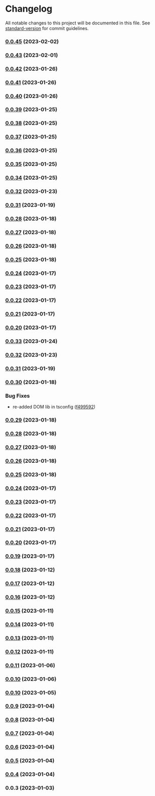 # Changelog

All notable changes to this project will be documented in this file. See [standard-version](https://github.com/conventional-changelog/standard-version) for commit guidelines.

### [0.0.45](https://github.com/flanlabs/prometheus-types/compare/v0.0.43...v0.0.45) (2023-02-02)

### [0.0.43](https://github.com/flanlabs/prometheus-types/compare/v0.0.42...v0.0.43) (2023-02-01)

### [0.0.42](https://github.com/flanlabs/prometheus-types/compare/v0.0.41...v0.0.42) (2023-01-26)

### [0.0.41](https://github.com/flanlabs/prometheus-types/compare/v0.0.40...v0.0.41) (2023-01-26)

### [0.0.40](https://github.com/flanlabs/prometheus-types/compare/v0.0.39...v0.0.40) (2023-01-26)

### [0.0.39](https://github.com/flanlabs/prometheus-types/compare/v0.0.38...v0.0.39) (2023-01-25)

### [0.0.38](https://github.com/flanlabs/prometheus-types/compare/v0.0.37...v0.0.38) (2023-01-25)

### [0.0.37](https://github.com/flanlabs/prometheus-types/compare/v0.0.36...v0.0.37) (2023-01-25)

### [0.0.36](https://github.com/flanlabs/prometheus-types/compare/v0.0.35...v0.0.36) (2023-01-25)

### [0.0.35](https://github.com/flanlabs/prometheus-types/compare/v0.0.34...v0.0.35) (2023-01-25)

### [0.0.34](https://github.com/flanlabs/prometheus-types/compare/v0.0.33...v0.0.34) (2023-01-25)

### [0.0.32](https://github.com/flanlabs/prometheus-types/compare/v0.0.31...v0.0.32) (2023-01-23)

### [0.0.31](https://github.com/flanlabs/prometheus-types/compare/v0.0.30...v0.0.31) (2023-01-19)

### [0.0.28](https://github.com/flanlabs/prometheus-types/compare/v0.0.27...v0.0.28) (2023-01-18)

### [0.0.27](https://github.com/flanlabs/prometheus-types/compare/v0.0.26...v0.0.27) (2023-01-18)

### [0.0.26](https://github.com/flanlabs/prometheus-types/compare/v0.0.25...v0.0.26) (2023-01-18)

### [0.0.25](https://github.com/flanlabs/prometheus-types/compare/v0.0.24...v0.0.25) (2023-01-18)

### [0.0.24](https://github.com/flanlabs/prometheus-types/compare/v0.0.23...v0.0.24) (2023-01-17)

### [0.0.23](https://github.com/flanlabs/prometheus-types/compare/v0.0.22...v0.0.23) (2023-01-17)

### [0.0.22](https://github.com/flanlabs/prometheus-types/compare/v0.0.21...v0.0.22) (2023-01-17)

### [0.0.21](https://github.com/flanlabs/prometheus-types/compare/v0.0.20...v0.0.21) (2023-01-17)

### [0.0.20](https://github.com/flanlabs/prometheus-types/compare/v0.0.18...v0.0.20) (2023-01-17)

### [0.0.33](https://github.com/flanlabs/prometheus-types/compare/v0.0.30...v0.0.33) (2023-01-24)

### [0.0.32](https://github.com/flanlabs/prometheus-types/compare/v0.0.31...v0.0.32) (2023-01-23)

### [0.0.31](https://github.com/flanlabs/prometheus-types/compare/v0.0.30...v0.0.31) (2023-01-19)

### [0.0.30](https://github.com/flanlabs/prometheus-types/compare/v0.0.29...v0.0.30) (2023-01-18)

### Bug Fixes

- re-added DOM lib in tsconfig ([f499592](https://github.com/flanlabs/prometheus-types/commit/f4995923e98d93dfa20f0e3db00c0978c7d532b1))

### [0.0.29](https://github.com/flanlabs/prometheus-types/compare/v0.0.18...v0.0.29) (2023-01-18)

### [0.0.28](https://github.com/flanlabs/prometheus-types/compare/v0.0.27...v0.0.28) (2023-01-18)

### [0.0.27](https://github.com/flanlabs/prometheus-types/compare/v0.0.26...v0.0.27) (2023-01-18)

### [0.0.26](https://github.com/flanlabs/prometheus-types/compare/v0.0.25...v0.0.26) (2023-01-18)

### [0.0.25](https://github.com/flanlabs/prometheus-types/compare/v0.0.24...v0.0.25) (2023-01-18)

### [0.0.24](https://github.com/flanlabs/prometheus-types/compare/v0.0.23...v0.0.24) (2023-01-17)

### [0.0.23](https://github.com/flanlabs/prometheus-types/compare/v0.0.22...v0.0.23) (2023-01-17)

### [0.0.22](https://github.com/flanlabs/prometheus-types/compare/v0.0.21...v0.0.22) (2023-01-17)

### [0.0.21](https://github.com/flanlabs/prometheus-types/compare/v0.0.20...v0.0.21) (2023-01-17)

### [0.0.20](https://github.com/flanlabs/prometheus-types/compare/v0.0.19...v0.0.20) (2023-01-17)

### [0.0.19](https://github.com/flanlabs/prometheus-types/compare/v0.0.18...v0.0.19) (2023-01-17)

### [0.0.18](https://github.com/flanlabs/prometheus-types/compare/v0.0.17...v0.0.18) (2023-01-12)

### [0.0.17](https://github.com/flanlabs/prometheus-types/compare/v0.0.16...v0.0.17) (2023-01-12)

### [0.0.16](https://github.com/flanlabs/prometheus-types/compare/v0.0.15...v0.0.16) (2023-01-12)

### [0.0.15](https://github.com/flanlabs/prometheus-types/compare/v0.0.14...v0.0.15) (2023-01-11)

### [0.0.14](https://github.com/flanlabs/prometheus-types/compare/v0.0.13...v0.0.14) (2023-01-11)

### [0.0.13](https://github.com/flanlabs/prometheus-types/compare/v0.0.12...v0.0.13) (2023-01-11)

### [0.0.12](https://github.com/flanlabs/prometheus-types/compare/v0.0.11...v0.0.12) (2023-01-11)

### [0.0.11](https://github.com/flanlabs/prometheus-types/compare/v0.0.10...v0.0.11) (2023-01-06)

### [0.0.10](https://github.com/flanlabs/prometheus-types/compare/v0.0.9...v0.0.10) (2023-01-06)

### [0.0.10](https://github.com/flanlabs/prometheus-types/compare/v0.0.0...v0.0.10) (2023-01-05)

### [0.0.9](https://github.com/flanlabs/prometheus-types/compare/v0.0.8...v0.0.9) (2023-01-04)

### [0.0.8](https://github.com/flanlabs/prometheus-types/compare/v0.0.7...v0.0.8) (2023-01-04)

### [0.0.7](https://github.com/flanlabs/prometheus-types/compare/v0.0.6...v0.0.7) (2023-01-04)

### [0.0.6](https://github.com/flanlabs/prometheus-types/compare/v0.0.5...v0.0.6) (2023-01-04)

### [0.0.5](https://github.com/flanlabs/prometheus-types/compare/v0.0.4...v0.0.5) (2023-01-04)

### [0.0.4](https://github.com/flanlabs/prometheus-types/compare/v0.0.3...v0.0.4) (2023-01-04)

### 0.0.3 (2023-01-03)
